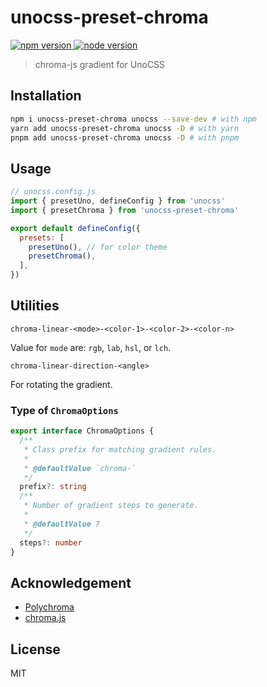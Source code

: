 # unocss-preset-chroma

<p>
  <a href="https://npmjs.com/package/unocss-preset-chroma" target="_blank" rel="noopener noreferrer">
    <img src="https://img.shields.io/npm/v/unocss-preset-chroma" alt="npm version">
  </a>
  <a href="https://nodejs.org/en/about/releases/" target="_blank" rel="noopener noreferrer">
    <img src="https://img.shields.io/node/v/unocss-preset-chroma" alt="node version">
  </a>
</p>

> chroma-js gradient for UnoCSS

## Installation

```sh
npm i unocss-preset-chroma unocss --save-dev # with npm
yarn add unocss-preset-chroma unocss -D # with yarn
pnpm add unocss-preset-chroma unocss -D # with pnpm
```

## Usage

```js
// unocss.config.js
import { presetUno, defineConfig } from 'unocss'
import { presetChroma } from 'unocss-preset-chroma'

export default defineConfig({
  presets: [
    presetUno(), // for color theme
    presetChroma(),
  ],
})
```

## Utilities

`chroma-linear-<mode>-<color-1>-<color-2>-<color-n>`

Value for `mode` are: `rgb`, `lab`, `hsl`, or `lch`.

`chroma-linear-direction-<angle>`

For rotating the gradient.

### Type of `ChromaOptions`

```ts
export interface ChromaOptions {
  /**
   * Class prefix for matching gradient rules.
   *
   * @defaultValue `chroma-`
   */
  prefix?: string
  /**
   * Number of gradient steps to generate.
   *
   * @defaultValue 7
   */
  steps?: number
}
```

## Acknowledgement

- [Polychroma](https://polychroma.app/)
- [chroma.js](https://vis4.net/chromajs/)

## License

MIT
